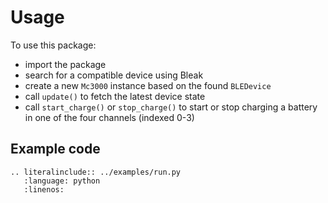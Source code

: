 # Usage

To use this package:

- import the package
- search for a compatible device using Bleak
- create a new `Mc3000` instance based on the found `BLEDevice`
- call `update()` to fetch the latest device state
- call `start_charge()` or `stop_charge()` to start or stop charging a battery in one of the four channels (indexed 0-3)

## Example code

```{eval-rst}
.. literalinclude:: ../examples/run.py
   :language: python
   :linenos:
```
